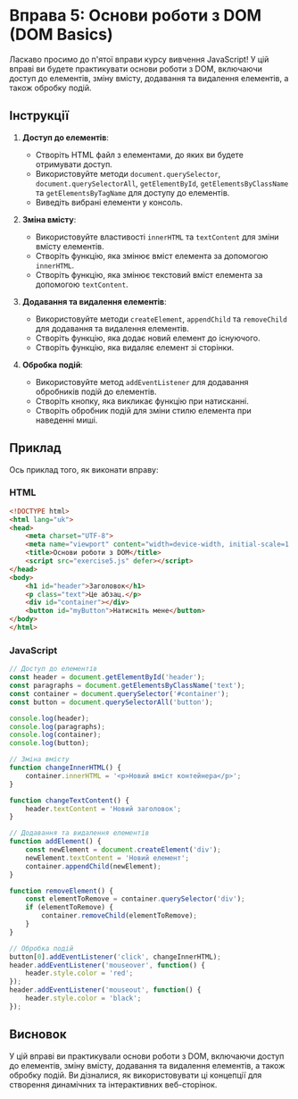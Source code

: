 # Вправа 5: Основи роботи з DOM (DOM Basics)

Ласкаво просимо до п'ятої вправи курсу вивчення JavaScript! У цій вправі ви будете практикувати основи роботи з DOM, включаючи доступ до елементів, зміну вмісту, додавання та видалення елементів, а також обробку подій.

## Інструкції

1. **Доступ до елементів**:
   - Створіть HTML файл з елементами, до яких ви будете отримувати доступ.
   - Використовуйте методи `document.querySelector`, `document.querySelectorAll`, `getElementById`, `getElementsByClassName` та `getElementsByTagName` для доступу до елементів.
   - Виведіть вибрані елементи у консоль.

2. **Зміна вмісту**:
   - Використовуйте властивості `innerHTML` та `textContent` для зміни вмісту елементів.
   - Створіть функцію, яка змінює вміст елемента за допомогою `innerHTML`.
   - Створіть функцію, яка змінює текстовий вміст елемента за допомогою `textContent`.

3. **Додавання та видалення елементів**:
   - Використовуйте методи `createElement`, `appendChild` та `removeChild` для додавання та видалення елементів.
   - Створіть функцію, яка додає новий елемент до існуючого.
   - Створіть функцію, яка видаляє елемент зі сторінки.

4. **Обробка подій**:
   - Використовуйте метод `addEventListener` для додавання обробників подій до елементів.
   - Створіть кнопку, яка викликає функцію при натисканні.
   - Створіть обробник подій для зміни стилю елемента при наведенні миші.

## Приклад

Ось приклад того, як виконати вправу:

### HTML

```html
<!DOCTYPE html>
<html lang="uk">
<head>
    <meta charset="UTF-8">
    <meta name="viewport" content="width=device-width, initial-scale=1.0">
    <title>Основи роботи з DOM</title>
    <script src="exercise5.js" defer></script>
</head>
<body>
    <h1 id="header">Заголовок</h1>
    <p class="text">Це абзац.</p>
    <div id="container"></div>
    <button id="myButton">Натисніть мене</button>
</body>
</html>
```

### JavaScript

```javascript
// Доступ до елементів
const header = document.getElementById('header');
const paragraphs = document.getElementsByClassName('text');
const container = document.querySelector('#container');
const button = document.querySelectorAll('button');

console.log(header);
console.log(paragraphs);
console.log(container);
console.log(button);

// Зміна вмісту
function changeInnerHTML() {
    container.innerHTML = '<p>Новий вміст контейнера</p>';
}

function changeTextContent() {
    header.textContent = 'Новий заголовок';
}

// Додавання та видалення елементів
function addElement() {
    const newElement = document.createElement('div');
    newElement.textContent = 'Новий елемент';
    container.appendChild(newElement);
}

function removeElement() {
    const elementToRemove = container.querySelector('div');
    if (elementToRemove) {
        container.removeChild(elementToRemove);
    }
}

// Обробка подій
button[0].addEventListener('click', changeInnerHTML);
header.addEventListener('mouseover', function() {
    header.style.color = 'red';
});
header.addEventListener('mouseout', function() {
    header.style.color = 'black';
});
```

## Висновок

У цій вправі ви практикували основи роботи з DOM, включаючи доступ до елементів, зміну вмісту, додавання та видалення елементів, а також обробку подій. Ви дізналися, як використовувати ці концепції для створення динамічних та інтерактивних веб-сторінок.
